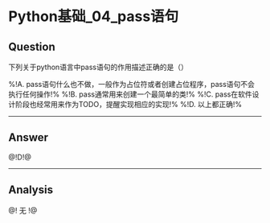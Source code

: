 # Python基础_04_pass语句


## Question
下列关于python语言中pass语句的作用描述正确的是（）

%!A. pass语句什么也不做，一般作为占位符或者创建占位程序，pass语句不会执行任何操作!%
%!B. pass通常用来创建一个最简单的类!%
%!C. pass在软件设计阶段也经常用来作为TODO，提醒实现相应的实现!%
%!D. 以上都正确!%

----

## Answer
@!D!@

----

## Analysis
@!
无
!@
